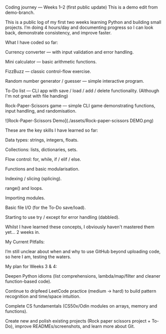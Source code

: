 Coding journey — Weeks 1–2 (first public update) This is a demo edit from demo-branch.

This is a public log of my first two weeks learning Python and building small projects. I’m doing 4 hours/day and documenting progress so I can look back, demonstrate consistency, and improve faster.

What I have coded so far:

Currency converter — with input validation and error handling.

Mini calculator — basic arithmetic functions.

FizzBuzz — classic control-flow exercise.

Random number generator / guesser — simple interactive program.

To-Do list — CLI app with save / load / add / delete functionality. (Although I'm not great with file handing)

Rock-Paper-Scissors game — simple CLI game demonstrating functions, input handling, and randomisation.

 ![Rock-Paper-Scissors Demo](./assets/Rock-paper-scissors DEMO.png)

These are the key skills I have learned so far:

Data types: strings, integers, floats.

Collections: lists, dictionaries, sets.

Flow control: for, while, if / elif / else.

Functions and basic modularisation.

Indexing / slicing (splicing).

range() and loops.

Importing modules.

Basic file I/O (for the To-Do save/load).

Starting to use try / except for error handling (dabbled).

Whilst I have learned these concepts, I obviously haven't mastered them yet... 2 weeks in.

My Current Pitfalls:

I’m still unclear about when and why to use GitHub beyond uploading code, so here I am, testing the waters. 

My plan for Weeks 3 & 4:

Deepen Python idioms (list comprehensions, lambda/map/filter and cleaner function-based code).

Continue to dripfeed LeetCode practice (medium → hard) to build pattern recognition and time/space intuition.

Complete CS fundamentals (CS50x/Odin modules on arrays, memory and functions).

Create new and polish existing projects (Rock paper scissors project + To-Do), improve READMEs/screenshots, and learn more about Git.

